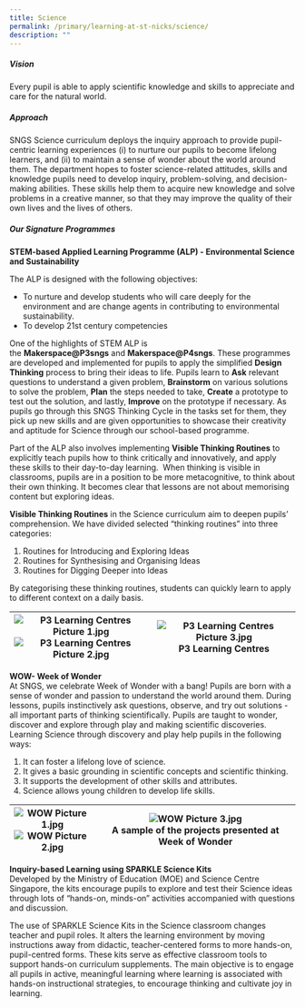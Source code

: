 ```yaml
---
title: Science
permalink: /primary/learning-at-st-nicks/science/
description: ""
---
```

##### **Vision**
  
Every pupil is able to apply scientific knowledge and skills to appreciate and care for the natural world.  

##### **Approach**
  
SNGS Science curriculum deploys the inquiry approach to provide pupil-centric learning experiences (i) to nurture our pupils to become lifelong learners, and (ii) to maintain a sense of wonder about the world around them. The department hopes to foster science-related attitudes, skills and knowledge pupils need to develop inquiry, problem-solving, and decision-making abilities. These skills help them to acquire new knowledge and solve problems in a creative manner, so that they may improve the quality of their own lives and the lives of others.

##### **Our Signature Programmes**
  
**STEM-based Applied Learning Programme (ALP) - Environmental Science and Sustainability**  

The ALP is designed with the following objectives:  

* To nurture and develop students who will care deeply for the environment and are change agents in contributing to environmental sustainability.
* To develop 21st century competencies

One of the highlights of STEM ALP is the **Makerspace@P3sngs** and **Makerspace@P4sngs**. These programmes are developed and implemented for pupils to apply the simplified **Design Thinking** process to bring their ideas to life. Pupils learn to **Ask** relevant questions to understand a given problem, **Brainstorm** on various solutions to solve the problem, **Plan** the steps needed to take, **Create** a prototype to test out the solution, and lastly, **Improve** on the prototype if necessary. As pupils go through this SNGS Thinking Cycle in the tasks set for them, they pick up new skills and are given opportunities to showcase their creativity and aptitude for Science through our school-based programme.   

Part of the ALP also involves implementing **Visible Thinking Routines** to explicitly teach pupils how to think critically and innovatively, and apply these skills to their day-to-day learning.  When thinking is visible in classrooms, pupils are in a position to be more metacognitive, to think about their own thinking. It becomes clear that lessons are not about memorising content but exploring ideas. 

**Visible Thinking Routines** in the Science curriculum aim to deepen pupils’ comprehension. We have divided selected “thinking routines” into three categories:  

 1. Routines for Introducing and Exploring Ideas
 2. Routines for Synthesising and Organising Ideas
 3. Routines for Digging Deeper into Ideas

By categorising these thinking routines, students can quickly learn to apply to different context on a daily basis.

| ![P3 Learning Centres Picture 1.jpg](https://chijstnicholasgirls.moe.edu.sg/qql/slot/u569/Pri%20Learning%20at%20St%20Nicks/Science/P3%20Learning%20Centres%20Picture%201.jpg)<br>![P3 Learning Centres Picture 2.jpg](https://chijstnicholasgirls.moe.edu.sg/qql/slot/u569/Pri%20Learning%20at%20St%20Nicks/Science/P3%20Learning%20Centres%20Picture%202.jpg) | ![P3 Learning Centres Picture 3.jpg](https://chijstnicholasgirls.moe.edu.sg/qql/slot/u569/Pri%20Learning%20at%20St%20Nicks/Science/P3%20Learning%20Centres%20Picture%203.jpg)<br>P3 Learning Centres |
| --- | --- |

**WOW- Week of Wonder**  
At SNGS, we celebrate Week of Wonder with a bang! Pupils are born with a sense of wonder and passion to understand the world around them. During lessons, pupils instinctively ask questions, observe, and try out solutions - all important parts of thinking scientifically. Pupils are taught to wonder, discover and explore through play and making scientific discoveries. Learning Science through discovery and play help pupils in the following ways:  

1. It can foster a lifelong love of science.
2. It gives a basic grounding in scientific concepts and scientific thinking.
3. It supports the development of other skills and attributes.
4. Science allows young children to develop life skills.

| ![WOW Picture 1.jpg](https://chijstnicholasgirls.moe.edu.sg/qql/slot/u569/Pri%20Learning%20at%20St%20Nicks/Science/WOW%20Picture%201.jpg)<br>![WOW Picture 2.jpg](https://chijstnicholasgirls.moe.edu.sg/qql/slot/u569/Pri%20Learning%20at%20St%20Nicks/Science/WOW%20Picture%202.jpg) | ![WOW Picture 3.jpg](https://chijstnicholasgirls.moe.edu.sg/qql/slot/u569/Pri%20Learning%20at%20St%20Nicks/Science/WOW%20Picture%203.jpg)<br>A sample of the projects presented at Week of Wonder|
| --- | --- |

**Inquiry-based Learning using SPARKLE Science Kits**  
Developed by the Ministry of Education (MOE) and Science Centre Singapore, the kits encourage pupils to explore and test their Science ideas through lots of “hands-on, minds-on” activities accompanied with questions and discussion.  

The use of SPARKLE Science Kits in the Science classroom changes teacher and pupil roles. It alters the learning environment by moving instructions away from didactic, teacher-centered forms to more hands-on, pupil-centred forms. These kits serve as effective classroom tools to support hands-on curriculum supplements. The main objective is to engage all pupils in active, meaningful learning where learning is associated with hands-on instructional strategies, to encourage thinking and cultivate joy in learning.
